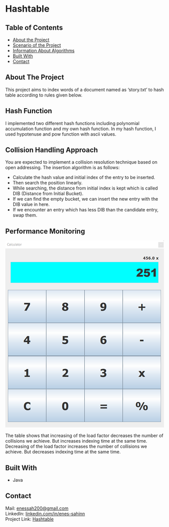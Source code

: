 # Hashtable

## Table of Contents

* [About the Project](#about-the-project)
* [Scenario of the Project](#scenario-of-the-project)
* [Information About Algorithms](#information-about-algorithms)
* [Built With](#built-with)
* [Contact](#contact)

## About The Project
This project aims to index words of a document named as ‘story.txt’ to hash table according to rules given below. 

## Hash Function
I implemented two different hash functions including polynomial accumulation function and my own hash function. 
In my hash function, I used hypotenuse and pow function with ascii values.

## Collision Handling Approach
You are expected to implement a collision resolution technique based on open addressing. The insertion algorithm is as follows:
* Calculate the hash value and initial index of the entry to be inserted.
* Then search the position linearly.
* While searching, the distance from initial index is kept which is called DIB (Distance from Initial Bucket).
* If we can find the empty bucket, we can insert the new entry with the DIB value in here.
* If we encounter an entry which has less DIB than the candidate entry, swap them.

## Performance Monitoring

![alt text](https://github.com/enes-sahinn/Calculator/blob/master/game_screen.png)

The table shows that increasing of the load factor decreases the number of collisions we achieve. 
But increases indexing time at the same time. Decreasing of the load factor increases the number of collisions we achieve. 
But decreases indexing time at the same time.

## Built With
* Java

## Contact
Mail: enessah200@gmail.com\
LinkedIn: [linkedin.com/in/enes-sahinn](https://www.linkedin.com/in/enes-sahinn/)\
Project Link: [Hashtable](https://github.com/enes-sahinn/Hashtable)
